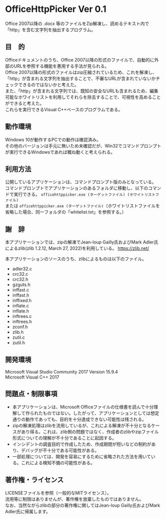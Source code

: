 # OfficeHttpPicker Ver 0.1
Office 2007以降の .docx 等のファイルをZip解凍し、読めるテキスト内で「http」を含む文字列を抽出するプログラム。  
  
## 目　的
Officeドキュメントのうち、Office 2007以降の形式のファイルで、自動的に外部のURLを参照する機能を悪用する手法が見られる。  
Office 2007以降の形式のファイルはzip圧縮されているため、これを解凍し、「http」が含まれる文字列を抽出することで、不審なURLが含まれていないかチェックできるのではないかと考えた。  
また、「http」が含まれる文字列では、既知の安全なURLも含まれるため、編集可能なホワイトリストを利用してそれらを除去することで、可視性を高めることができると考えた。  
これらを実行できるVisual C++ベースのプログラムである。  
  
## 動作環境
Windows 10が動作するPCでの動作は確認済み。  
その他のバージョンは手元に無いため未確認だが、Win32でコマンドプロンプトが実行できるWindowsであれば概ね動くと考えられる。  
  
## 利用方法
公開しているアプリケーションは、コマンドプロンプト版のみとなっている。  
コマンドプロンプトでアプリケーションのあるフォルダに移動し、以下のコマンドで実行できる。
`officehttppicker.exe (ターゲットファイル) (ホワイトリストファイル)`  
または
`officehttppicker.exe (ターゲットファイル)`（ホワイトリストファイルを省略した場合、同一フォルダの「whitelist.txt」を参照する。）  
  
## 謝　辞
本アプリケーションでは、zipの解凍でJean-loup Gailly氏およびMark Adler氏によるzlib(zlib 1.2.12, March 27, 2022)を利用している。
https://zlib.net/  
  
本アプリケーションのソースのうち、zlibによるものは以下のファイル。
* adler32.c
* crc32.c
* crc32.h
* gzguts.h
* inffast.c
* inffast.h
* inffixed.h
* inflate.c
* inflate.h
* inftrees.c
* inftrees.h
* zconf.h
* zlib.h
* zutil.c
* zutil.h
  
## 開発環境
Microsoft Visual Studio Community 2017 Version 15.9.4  
  Microsoft Visual C++ 2017
  
## 問題点・制限事項
* 本アプリケーションは、Microsoft Officeファイルの仕様書を読んで十分理解して作られたものではない。したがって、アプリケーションとしては想定通りの動作であっても、目的を十分達成できない可能性は残される。  
* zipの解凍処理はzlibを流用しているが、これによる解凍が不十分となるケースがあり得る。これは、zlib側の問題ではなく、作成者のzlibやzipファイル形式についての理解が不十分であることに起因する。
* インシデントの調査目的で作成したため、作成期間が短いなどの制約があり、デバッグが不十分である可能性がある。
* 一部処理については、開発を容易にするために省略された方法を用いている。これによる検知不備の可能性がある。
  
## 著作権・ライセンス
LICENSEファイルを参照（一般的なMITライセンス）。  
流用等に制限はありませんが、著作権を放棄したものではありません。  
なお、当然ながらzlibの部分の著作権に関してはJean-loup Gailly氏およびMark Adler氏に帰属します。  
